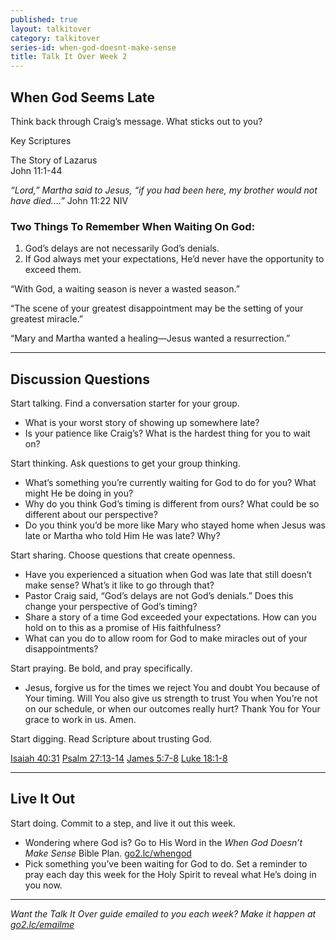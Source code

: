 ```yaml
---
published: true
layout: talkitover
category: talkitover
series-id: when-god-doesnt-make-sense
title: Talk It Over Week 2
---
```


## When God Seems Late
<p class="lead">Think back through Craig’s message. What sticks out to you?</p> 

Key Scriptures

The Story of Lazarus  
John 11:1-44

_“Lord,” Martha said to Jesus, “if you had been here, my brother would not have died....”_
John 11:22 NIV

### Two Things To Remember When Waiting On God:

1. God’s delays are not necessarily God’s denials.
2. If God always met your expectations, He’d never have the opportunity to exceed them.

“With God, a waiting season is never a wasted season.”  

“The scene of your greatest disappointment may be the setting of your greatest miracle.”  

“Mary and Martha wanted a healing—Jesus wanted a resurrection.”  

* * *

## Discussion Questions
<p class="lead">Start talking. Find a conversation starter for your group.</p> 

* What is your worst story of showing up somewhere late?
* Is your patience like Craig’s? What is the hardest thing for you to wait on?

<p class="lead">Start thinking. Ask questions to get your group thinking.</p> 

* What’s something you’re currently waiting for God to do for you? What might He be doing in you?
* Why do you think God’s timing is different from ours? What could be so different about our perspective?
* Do you think you’d be more like Mary who stayed home when Jesus was late or Martha who told Him He was late? Why?
 
<p class="lead">Start sharing. Choose questions that create openness.</p> 

* Have you experienced a situation when God was late that still doesn’t make sense? What’s it like to go through that?
* Pastor Craig said, “God’s delays are not God’s denials.” Does this change your perspective of God’s timing?
* Share a story of a time God exceeded your expectations. How can you hold on to this as a promise of His faithfulness?
* What can you do to allow room for God to make miracles out of your disappointments?

<p class="lead">Start praying. Be bold, and pray specifically.</p> 

* Jesus, forgive us for the times we reject You and doubt You because of Your timing. Will You also give us strength to trust You when You’re not on our schedule, or when our outcomes really hurt? Thank You for Your grace to work in us. Amen.

<p class="lead">Start digging. Read Scripture about trusting God.</p> 

[Isaiah 40:31](https://www.bible.com/bible/111/isa.40.31.niv) [Psalm 27:13-14](https://www.bible.com/bible/111/psa.27.13-14.niv) [James 5:7-8](https://www.bible.com/bible/111/jam.5.7-8.niv) [Luke 18:1-8](https://www.bible.com/bible/111/luk.18.1-8.niv)

* * *

## Live It Out
<p class="lead">Start doing. Commit to a step, and live it out this week.</p>

* Wondering where God is? Go to His Word in the _When God Doesn’t Make Sense_ Bible Plan. [go2.lc/whengod](https://www.bible.com/reading-plans/2047-when-god-doesnt-make-sense)
* Pick something you’ve been waiting for God to do. Set a reminder to pray each day this week for the Holy Spirit to reveal what He’s doing in you now.

* * *

_Want the Talk It Over guide emailed to you each week? Make it happen at [go2.lc/emailme](http://info.life.church/talkitover)_
